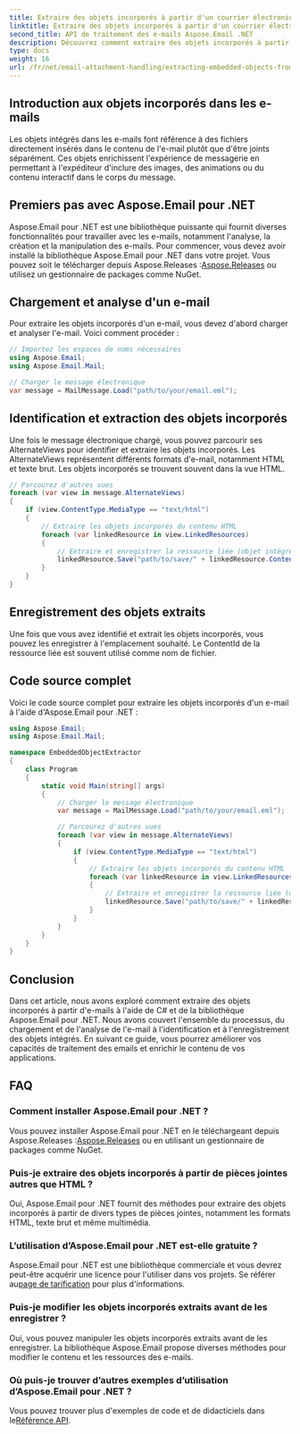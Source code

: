 ```yaml
---
title: Extraire des objets incorporés à partir d'un courrier électronique avec C#
linktitle: Extraire des objets incorporés à partir d'un courrier électronique avec C#
second_title: API de traitement des e-mails Aspose.Email .NET
description: Découvrez comment extraire des objets incorporés à partir d'e-mails à l'aide de C# et Aspose.Email pour .NET. Guide étape par étape avec des exemples de code.
type: docs
weight: 16
url: /fr/net/email-attachment-handling/extracting-embedded-objects-from-email-with-csharp/
---
```


## Introduction aux objets incorporés dans les e-mails

Les objets intégrés dans les e-mails font référence à des fichiers directement insérés dans le contenu de l'e-mail plutôt que d'être joints séparément. Ces objets enrichissent l'expérience de messagerie en permettant à l'expéditeur d'inclure des images, des animations ou du contenu interactif dans le corps du message.

## Premiers pas avec Aspose.Email pour .NET

 Aspose.Email pour .NET est une bibliothèque puissante qui fournit diverses fonctionnalités pour travailler avec les e-mails, notamment l'analyse, la création et la manipulation des e-mails. Pour commencer, vous devez avoir installé la bibliothèque Aspose.Email pour .NET dans votre projet. Vous pouvez soit le télécharger depuis Aspose.Releases :[Aspose.Releases](https://releases.aspose.com/email/net/) ou utilisez un gestionnaire de packages comme NuGet.

## Chargement et analyse d'un e-mail

Pour extraire les objets incorporés d'un e-mail, vous devez d'abord charger et analyser l'e-mail. Voici comment procéder :

```csharp
// Importez les espaces de noms nécessaires
using Aspose.Email;
using Aspose.Email.Mail;

// Charger le message électronique
var message = MailMessage.Load("path/to/your/email.eml");
```

## Identification et extraction des objets incorporés

Une fois le message électronique chargé, vous pouvez parcourir ses AlternateViews pour identifier et extraire les objets incorporés. Les AlternateViews représentent différents formats d'e-mail, notamment HTML et texte brut. Les objets incorporés se trouvent souvent dans la vue HTML.

```csharp
// Parcourez d'autres vues
foreach (var view in message.AlternateViews)
{
    if (view.ContentType.MediaType == "text/html")
    {
        // Extraire les objets incorporés du contenu HTML
        foreach (var linkedResource in view.LinkedResources)
        {
            // Extraire et enregistrer la ressource liée (objet intégré)
            linkedResource.Save("path/to/save/" + linkedResource.ContentId);
        }
    }
}
```

## Enregistrement des objets extraits

Une fois que vous avez identifié et extrait les objets incorporés, vous pouvez les enregistrer à l'emplacement souhaité. Le ContentId de la ressource liée est souvent utilisé comme nom de fichier.

## Code source complet

Voici le code source complet pour extraire les objets incorporés d'un e-mail à l'aide d'Aspose.Email pour .NET :

```csharp
using Aspose.Email;
using Aspose.Email.Mail;

namespace EmbeddedObjectExtractor
{
    class Program
    {
        static void Main(string[] args)
        {
            // Charger le message électronique
            var message = MailMessage.Load("path/to/your/email.eml");

            // Parcourez d'autres vues
            foreach (var view in message.AlternateViews)
            {
                if (view.ContentType.MediaType == "text/html")
                {
                    // Extraire les objets incorporés du contenu HTML
                    foreach (var linkedResource in view.LinkedResources)
                    {
                        // Extraire et enregistrer la ressource liée (objet intégré)
                        linkedResource.Save("path/to/save/" + linkedResource.ContentId);
                    }
                }
            }
        }
    }
}
```

## Conclusion

Dans cet article, nous avons exploré comment extraire des objets incorporés à partir d'e-mails à l'aide de C# et de la bibliothèque Aspose.Email pour .NET. Nous avons couvert l'ensemble du processus, du chargement et de l'analyse de l'e-mail à l'identification et à l'enregistrement des objets intégrés. En suivant ce guide, vous pourrez améliorer vos capacités de traitement des emails et enrichir le contenu de vos applications.

## FAQ

### Comment installer Aspose.Email pour .NET ?

 Vous pouvez installer Aspose.Email pour .NET en le téléchargeant depuis Aspose.Releases :[Aspose.Releases](https://releases.aspose.com/email/net/) ou en utilisant un gestionnaire de packages comme NuGet. 

### Puis-je extraire des objets incorporés à partir de pièces jointes autres que HTML ?

Oui, Aspose.Email pour .NET fournit des méthodes pour extraire des objets incorporés à partir de divers types de pièces jointes, notamment les formats HTML, texte brut et même multimédia.

### L’utilisation d’Aspose.Email pour .NET est-elle gratuite ?

 Aspose.Email pour .NET est une bibliothèque commerciale et vous devrez peut-être acquérir une licence pour l'utiliser dans vos projets. Se référer au[page de tarification](https://purchase.aspose.com/pricing/email/net) pour plus d'informations.

### Puis-je modifier les objets incorporés extraits avant de les enregistrer ?

Oui, vous pouvez manipuler les objets incorporés extraits avant de les enregistrer. La bibliothèque Aspose.Email propose diverses méthodes pour modifier le contenu et les ressources des e-mails.

### Où puis-je trouver d’autres exemples d’utilisation d’Aspose.Email pour .NET ?

 Vous pouvez trouver plus d'exemples de code et de didacticiels dans le[Référence API](https://reference.aspose.com/email/net/). 